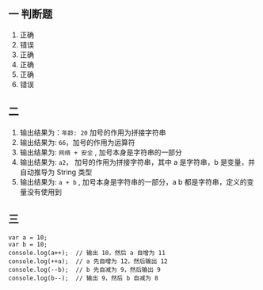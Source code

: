 ## 一 判断题

1. 正确
2. 错误
3. 正确
4. 正确
5. 正确
6. 错误


## 二

1. 输出结果为：`年龄: 20` 加号的作用为拼接字符串
2. 输出结果为: `66`，加号的作用为运算符
3. 输出结果为: `网络 + 安全` , 加号本身是字符串的一部分
4. 输出结果为: `a2`， 加号的作用为拼接字符串，其中 a 是字符串，b 是变量，并自动推导为 String 类型
5. 输出结果为: `a + b` , 加号本身是字符串的一部分，a b 都是字符串，定义的变量没有使用到

## 三

```
var a = 10;
var b = 10;
console.log(a++);  // 输出 10，然后 a 自增为 11
console.log(++a);  // a 先自增为 12，然后输出 12
console.log(--b);  // b 先自减为 9，然后输出 9
console.log(b--);  // 输出 9，然后 b 自减为 8
```
